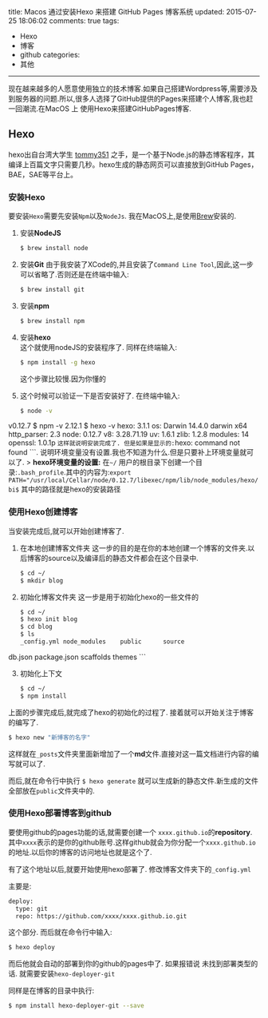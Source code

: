 title: Macos 通过安装Hexo 来搭建 GitHub Pages 博客系统
updated: 2015-07-25 18:06:02
comments: true
tags: 
- Hexo
- 博客
- github
categories:
- 其他
---
现在越来越多的人愿意使用独立的技术博客.如果自己搭建Wordpress等,需要涉及到服务器的问题.所以,很多人选择了GitHub提供的Pages来搭建个人博客,我也赶一回潮流.在MacOS 上 使用Hexo来搭建GitHubPages博客.

## Hexo
hexo出自台湾大学生 [tommy351](http://twitter.com/tommy351) 之手，是一个基于Node.js的静态博客程序，其编译上百篇文字只需要几秒。hexo生成的静态网页可以直接放到GitHub Pages，BAE，SAE等平台上。

### 安装Hexo

要安装`Hexo`需要先安装`Npm`以及`NodeJs`.
我在MacOS上,是使用[Brew](http://brew.sh)安装的.

 1. 安装**NodeJS**
 
    ``` bash
    $ brew install node
    ```

 2. 安装**Git**
    由于我安装了XCode的,并且安装了`Command Line Tool`,因此,这一步可以省略了.否则还是在终端中输入:

    ``` bash
    $ brew install git
    ```
    
 3. 安装**npm**
    ``` bash
    $ brew install npm
    ```

 4. 安装**hexo**  
    这个就使用nodeJS的安装程序了.
    同样在终端输入:
    ``` bash
    $ npm install -g hexo
    ```
    这个步骤比较慢.因为你懂的
    
 5. 这个时候可以验证一下是否安装好了.
    在终端中输入:
    ``` bash
    $ node -v
v0.12.7
$ npm -v
    2.12.1
    $ hexo -v
    hexo: 3.1.1
os: Darwin 14.4.0 darwin x64
http_parser: 2.3
node: 0.12.7
v8: 3.28.71.19
uv: 1.6.1
zlib: 1.2.8
modules: 14
openssl: 1.0.1p
    ```
    这样就说明安装完成了.
    但是如果是显示的: ```hexo: command not found ```. 说明环境变量没有设置.我也不知道为什么.但是只要补上环境变量就可以了.
    > **hexo环境变量的设置:** 在`~/` 用户的根目录下创建一个目录:`.bash_profile`.其中的内容为:`export PATH="/usr/local/Cellar/node/0.12.7/libexec/npm/lib/node_modules/hexo/bi$`  其中的路径就是hexo的安装路径

### 使用Hexo创建博客
当安装完成后,就可以开始创建博客了.

 1. 在本地创建博客文件夹
    这一步的目的是在你的本地创建一个博客的文件夹.以后博客的source以及编译后的静态文件都会在这个目录中.

    ``` bash
    $ cd ~/
    $ mkdir blog
    ```
    
 2. 初始化博客文件夹
    这一步是用于初始化hexo的一些文件的

    ``` bash
    $ cd ~/  
    $ hexo init blog  
    $ cd blog  
    $ ls  
    _config.yml	node_modules	public		source
db.json		package.json	scaffolds	themes
    ```

 3. 初始化上下文
 
    ``` bash
    $ cd ~/
    $ npm install
    ```

上面的步骤完成后,就完成了hexo的初始化的过程了.
接着就可以开始关注于博客的编写了.

``` bash
$ hexo new "新博客的名字"
```

这样就在`_posts`文件夹里面新增加了一个**md**文件.直接对这一篇文档进行内容的编写就可以了.

而后,就在命令行中执行 `$ hexo generate` 就可以生成新的静态文件.新生成的文件全部放在`public`文件夹中的.

### 使用Hexo部署博客到github
要使用github的pages功能的话,就需要创建一个 `xxxx.github.io`的**repository**. 其中`xxxx`表示的是你的github账号.这样github就会为你分配一个`xxxx.github.io`的地址.以后你的博客的访问地址也就是这个了.

有了这个地址以后,就要开始使用hexo部署了.
修改博客文件夹下的`_config.yml`

主要是:
``` bash
deploy:
  type: git
  repo: https://github.com/xxxx/xxxx.github.io.git
```
这个部分.
而后就在命令行中输入:

``` bash
$ hexo deploy
```
而后他就会自动的部署到你的github的pages中了. 
如果报错说 未找到部署类型的话. 就需要安装`hexo-deployer-git`

同样是在博客的目录中执行:

``` bash
$ npm install hexo-deployer-git --save
```
